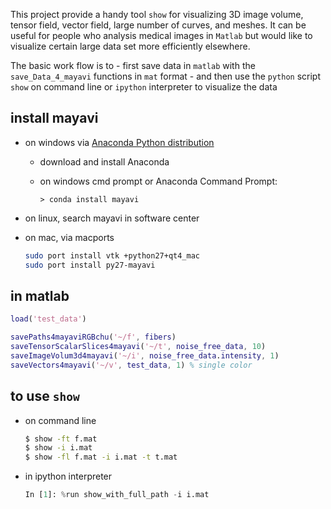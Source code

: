 This project provide a handy tool `show` for visualizing 3D image volume, tensor field, vector field, large number of curves, and meshes.
It can be useful for people who analysis medical images in `Matlab` but would like to visualize certain large data set more efficiently elsewhere.

The basic work flow is to 
    - first save data in `matlab` with the `save_Data_4_mayavi` functions in `mat` format
    - and then use the `python` script `show` on command line or `ipython` interpreter to visualize the data


## install mayavi 
- on windows via [Anaconda Python distribution](http://continuum.io/downloads)
    - download and install Anaconda
    - on windows cmd prompt or Anaconda Command Prompt: 

        ```
        > conda install mayavi
        ```
- on linux, search mayavi in software center 
- on mac, via macports

    ```bash
    sudo port install vtk +python27+qt4_mac
    sudo port install py27-mayavi
    ```

## in matlab

```matlab
load('test_data')

savePaths4mayaviRGBchu('~/f', fibers)
saveTensorScalarSlices4mayavi('~/t', noise_free_data, 10)
saveImageVolum3d4mayavi('~/i', noise_free_data.intensity, 1)
saveVectors4mayavi('~/v', test_data, 1) % single color
```

## to use `show`
- on command line

    ```bash
    $ show -ft f.mat
    $ show -i i.mat
    $ show -fl f.mat -i i.mat -t t.mat
    ```

- in ipython interpreter

    ```python
    In [1]: %run show_with_full_path -i i.mat

    ```
